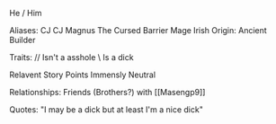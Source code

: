 He / Him

Aliases:
 CJ
 CJ Magnus
 The Cursed Barrier Mage
 Irish
Origin: Ancient Builder

Traits:
 // Isn't a asshole
   \\ Is a dick

Relavent Story Points
 Immensly Neutral

Relationships:
 Friends (Brothers?) with [[Masengp9]]

Quotes:
 "I may be a dick but at least I'm a nice dick"